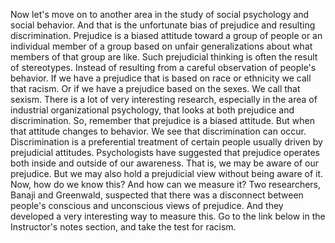 Now let's move on to another area in the study of social psychology and social
behavior. And that is the unfortunate bias of prejudice and resulting
discrimination. Prejudice is a biased attitude toward a group of people or an
individual member of a group based on unfair generalizations about what members
of that group are like. Such prejudicial thinking is often the result of
stereotypes. Instead of resulting from a careful observation of people's
behavior. If we have a prejudice that is based on race or ethnicity we call
that racism. Or if we have a prejudice based on the sexes. We call that sexism.
There is a lot of very interesting research, especially in the area of
industrial organizational psychology, that looks at both prejudice and
discrimination. So, remember that prejudice is a biased attitude. But when that
attitude changes to behavior. We see that discrimination can occur.
Discrimination is a preferential treatment of certain people usually driven by
prejudicial attitudes. Psychologists have suggested that prejudice operates
both inside and outside of our awareness. That is, we may be aware of our
prejudice. But we may also hold a prejudicial view without being aware of it.
Now, how do we know this? And how can we measure it? Two researchers, Banaji
and Greenwald, suspected that there was a disconnect between people's conscious
and unconscious views of prejudice. And they developed a very interesting way
to measure this. Go to the link below in the Instructor's notes section, and
take the test for racism.
